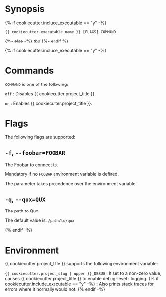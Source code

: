 <!-- markdownlint-configure-file { "MD041": { "level": 1 } } -->

# Synopsis

{% if cookiecutter.include_executable == "y" -%}
```shell
{{ cookiecutter.executable_name }} [FLAGS] COMMAND
```
{%- else -%}
*tbd*
{%- endif %}

{% if cookiecutter.include_executable == "y" -%}
# Commands

`COMMAND` is one of the following:

`off`
: Disables {{ cookiecutter.project_title }}.

`on`
: Enables {{ cookiecutter.project_title }}.

# Flags

The following flags are supported:

## `-f`, `--foobar=FOOBAR`

The Foobar to connect to.

Mandatory if no `FOOBAR` environment variable is defined.

The parameter takes precedence over the environment variable.

## `-q`, `--qux=QUX`

The path to Qux.

The default value is: `/path/to/qux`

{% endif -%}
# Environment

{{ cookiecutter.project_title }} supports the following environment variable:

`{{ cookiecutter.project_slug | upper }}_DEBUG`
: If set to a non-zero value, causes {{ cookiecutter.project_title }} to enable debug-level
: logging.
{% if cookiecutter.include_executable == "y" -%}
: Also prints stack traces for errors where it normally would not.
{% endif -%}
